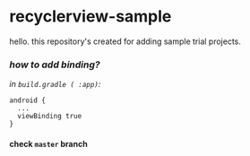 # recyclerview-sample
hello. this repository's created for adding sample trial projects.

### *how to add binding?*
  *in `build.gradle ( :app)`:*
      
    android {
      ...
      viewBinding true
    }
    
#### check `master` branch    
